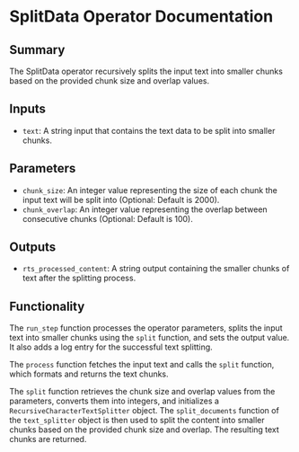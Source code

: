 # SplitData Operator Documentation

## Summary
The SplitData operator recursively splits the input text into smaller chunks based on the provided chunk size and overlap values.

## Inputs
- `text`: A string input that contains the text data to be split into smaller chunks.

## Parameters
- `chunk_size`: An integer value representing the size of each chunk the input text will be split into (Optional: Default is 2000).
- `chunk_overlap`: An integer value representing the overlap between consecutive chunks (Optional: Default is 100).

## Outputs
- `rts_processed_content`: A string output containing the smaller chunks of text after the splitting process.

## Functionality
The `run_step` function processes the operator parameters, splits the input text into smaller chunks using the `split` function, and sets the output value. It also adds a log entry for the successful text splitting.

The `process` function fetches the input text and calls the `split` function, which formats and returns the text chunks.

The `split` function retrieves the chunk size and overlap values from the parameters, converts them into integers, and initializes a `RecursiveCharacterTextSplitter` object. The `split_documents` function of the `text_splitter` object is then used to split the content into smaller chunks based on the provided chunk size and overlap. The resulting text chunks are returned.